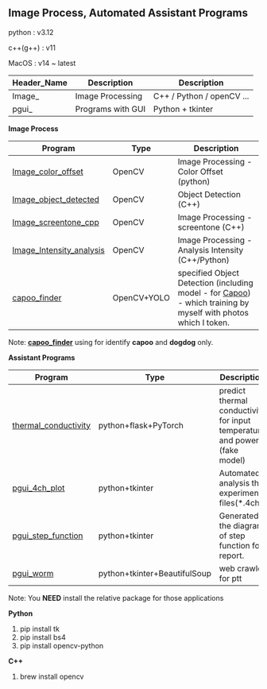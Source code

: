 Image Process, Automated Assistant Programs
-
python      : v3.12

c++(g++)    : v11

MacOS       : v14 ~ latest


| Header_Name | Description | Description | 
|-------|-------|-------|
| Image_ | Image Processing| C++ / Python / openCV ... |
| pgui_ | Programs with GUI |Python + tkinter |


**Image Process**

| Program | Type | Description |
|-------|-------|-------|
| [Image_color_offset](https://github.com/JIK-JHONG/side_project/tree/main/Image_color_offset) | OpenCV | Image Processing - Color Offset (python)|
| [Image_object_detected](https://github.com/JIK-JHONG/side_project/tree/main/Image_object_detected) | OpenCV | Object Detection (C++)|
| [Image_screentone_cpp](https://github.com/JIK-JHONG/side_project/tree/main/Image_screentone_cpp) | OpenCV | Image Processing - screentone (C++) |
| [Image_Intensity_analysis](https://github.com/JIK-JHONG/side_project/tree/main/Image_Intensity_analysis) | OpenCV | Image Processing - Analysis Intensity (C++/Python) |
| [capoo_finder](https://github.com/JIK-JHONG/side_project/tree/main/capoo_finder) | OpenCV+YOLO | specified Object Detection (including model - for [Capoo](https://zh.wikipedia.org/zh-tw/貓貓蟲咖波)) - which training by myself with photos which I token.

Note: **[capoo_finder](https://github.com/JIK-JHONG/side_project/tree/main/capoo_finder)** using for identify **capoo** and **dogdog** only.

**Assistant Programs**

| Program | Type | Description |
|-------|-------|-------|
| [thermal_conductivity](https://github.com/JIK-JHONG/side_project/tree/main/thermal_conductivity) | python+flask+PyTorch | predict thermal conductivity for input temperature and power (fake model) |
| [pgui_4ch_plot](https://github.com/JIK-JHONG/side_project/tree/main/pgui_4ch_plot) | python+tkinter | Automated analysis the experiment files(*.4ch) |
| [pgui_step_function](https://github.com/JIK-JHONG/side_project/tree/main/pgui_step_function.py) | python+tkinter | Generated the diagram of step function for report. |
| [pgui_worm](https://github.com/JIK-JHONG/side_project/tree/main/pgui_worm.py) | python+tkinter+BeautifulSoup | web crawler for ptt |

Note: You **NEED** install the relative package for those applications

**Python**

1. pip install tk
2. pip install bs4
3. pip install opencv-python

**C++**

1. brew install opencv

